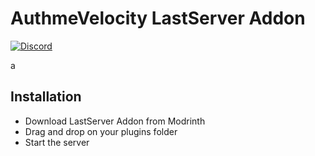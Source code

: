 # AuthmeVelocity LastServer Addon

[![Discord](https://img.shields.io/discord/899740810956910683?color=7289da&label=Discord)](https://discord.gg/5NMMzK5mAn)

a

## Installation
- Download LastServer Addon from Modrinth
- Drag and drop on your plugins folder
- Start the server
